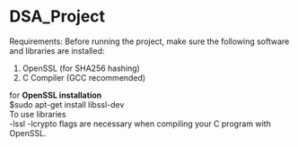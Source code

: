 # DSA_Project

Requirements:
Before running the project, make sure the following software and libraries are installed:
1. OpenSSL (for SHA256 hashing)
2. C Compiler (GCC recommended)

for <b>OpenSSL installation</b><br>
$sudo apt-get install libssl-dev<br>
To use libraries<br>
-lssl -lcrypto flags are necessary when compiling your C program with OpenSSL.
